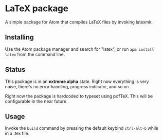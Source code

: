 # LaTeX package

A simple package for Atom that compiles LaTeX files by invoking latexmk.

## Installing
Use the Atom package manager and search for "latex", or run `apm install latex`
from the command line.

## Status
This package is in an **extreme alpha** state. Right now everything is very naïve,
there's no error handling, progress indicator, and so on.

Right now the package is hardcoded to typeset using pdfTeX. This will be
configurable in the near future.

## Usage
Invoke the `build` command by pressing the default keybind `ctrl-alt-b` while in
a .tex file.
